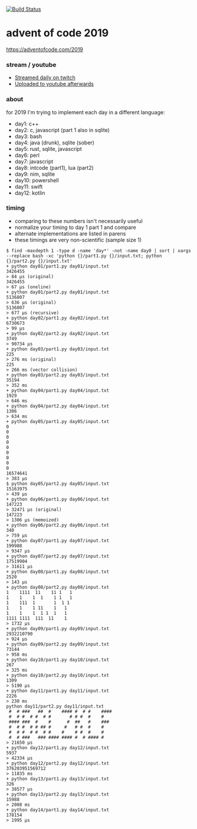 [![Build Status](https://github.com/anthonywritescode/aoc2019/workflows/pre-commit/badge.svg)](https://github.com/anthonywritescode/aoc2019/actions)

advent of code 2019
===================

https://adventofcode.com/2019

### stream / youtube

- [Streamed daily on twitch](https://twitch.tv/anthonywritescode)
- [Uploaded to youtube afterwards](https://www.youtube.com/watch?v=YU3l-0dHTjs&list=PLWBKAf81pmOZuuQiuOT4Ag-yeTfZ9cN3_)

### about

for 2019 I'm trying to implement each day in a different language:

- day1: c++
- day2: c, javascript (part 1 also in sqlite)
- day3: bash
- day4: java (drunk), sqlite (sober)
- day5: rust, sqlite, javascript
- day6: perl
- day7: javascript
- day8: intcode (part1), lua (part2)
- day9: nim, sqlite
- day10: powershell
- day11: swift
- day12: kotlin

### timing

- comparing to these numbers isn't necessarily useful
- normalize your timing to day 1 part 1 and compare
- alternate implementations are listed in parens
- these timings are very non-scientific (sample size 1)

```console
$ find -maxdepth 1 -type d -name 'day*' -not -name day0 | sort | xargs --replace bash -xc 'python {}/part1.py {}/input.txt; python {}/part2.py {}/input.txt'
+ python day01/part1.py day01/input.txt
3426455
> 84 μs (original)
3426455
> 67 μs (oneline)
+ python day01/part2.py day01/input.txt
5136807
> 636 μs (original)
5136807
> 677 μs (recursive)
+ python day02/part1.py day02/input.txt
6730673
> 99 μs
+ python day02/part2.py day02/input.txt
3749
> 90734 μs
+ python day03/part1.py day03/input.txt
225
> 276 ms (original)
225
> 266 ms (vector collision)
+ python day03/part2.py day03/input.txt
35194
> 352 ms
+ python day04/part1.py day04/input.txt
1929
> 646 ms
+ python day04/part2.py day04/input.txt
1306
> 634 ms
+ python day05/part1.py day05/input.txt
0
0
0
0
0
0
0
0
0
16574641
> 383 μs
$ python day05/part2.py day05/input.txt
15163975
> 439 μs
+ python day06/part1.py day06/input.txt
147223
> 32471 μs (original)
147223
> 1306 μs (memoized)
+ python day06/part2.py day06/input.txt
340
> 759 μs
+ python day07/part1.py day07/input.txt
199988
> 9347 μs
+ python day07/part2.py day07/input.txt
17519904
> 31611 μs
+ python day08/part1.py day08/input.txt
2520
> 143 μs
+ python day08/part2.py day08/input.txt
1    1111  11    11 1   1
1    1    1  1    1 1   1
1    111  1       1  1 1
1    1    1 11    1   1
1    1    1  1 1  1   1
1111 1111  111  11    1
> 1732 μs
+ python day09/part1.py day09/input.txt
2932210790
> 924 μs
+ python day09/part2.py day09/input.txt
73144
> 958 ms
+ python day10/part1.py day10/input.txt
267
> 325 ms
+ python day10/part2.py day10/input.txt
1309
> 5190 μs
+ python day11/part1.py day11/input.txt
2226
> 230 ms
python day11/part2.py day11/input.txt
 #  # ###   ##  #    #### #  # #    ####
 #  # #  # #  # #       # # #  #    #
 #### ###  #    #      #  ##   #    ###
 #  # #  # # ## #     #   # #  #    #
 #  # #  # #  # #    #    # #  #    #
 #  # ###   ### #### #### #  # #### #
> 21650 μs
+ python day12/part1.py day12/input.txt
5937
> 42334 μs
+ python day12/part2.py day12/input.txt
376203951569712
> 11835 ms
+ python day13/part1.py day13/input.txt
326
> 38577 μs
+ python day13/part2.py day13/input.txt
15988
> 2008 ms
+ python day14/part1.py day14/input.txt
178154
> 1995 μs
```
